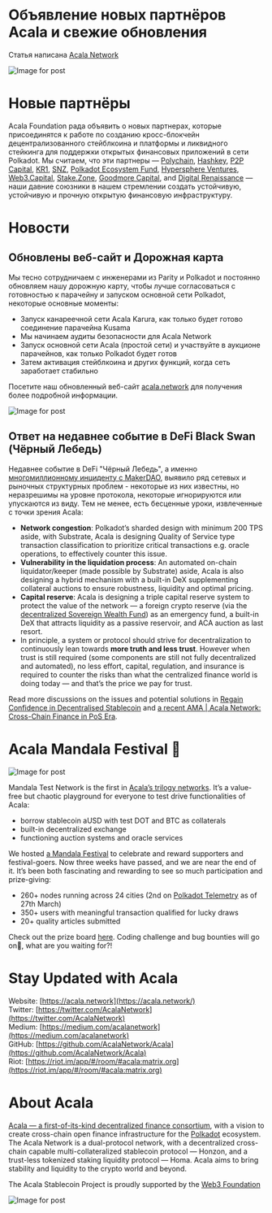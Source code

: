 # Объявление новых партнёров Acala и свежие обновления

Статья написана [Acala Network](https://medium.com/u/43f74518f3f4?source=post_page-----e81a34844b5c--------------------------------)

![Image for post](https://miro.medium.com/max/1690/0*ffsizR7cemoNYcIC.gif)

# Новые партнёры

Acala Foundation рада объявить о новых партнерах, которые присоединятся к работе по созданию кросс-блокчейн децентрализованного стейблкоина и платформы и ликвидного стейкинга для поддержки открытых финансовых приложений в сети Polkadot. Мы считаем, что эти партнеры — [Polychain](https://polychain.capital/), [Hashkey](https://www.hashkey.com/), [P2P Capital](https://www.p2pcap.com/), [KR1](https://www.kryptonite1.co/), [SNZ](https://snzholding.com/), [Polkadot Ecosystem Fund](https://polkadot.network/announcing-the-polkadot-ecosystem-fund/), [Hypersphere Ventures](https://www.hypersphere.ventures/), [Web3.Capital](https://web3.capital/), [Stake.Zone](http://stake.zone/), [Goodmore Capital](http://goodmore.capital/), and [Digital Renaissance](https://drf.ee/) — наши давние союзники в нашем стремлении создать устойчивую, устойчивую и прочную открытую финансовую инфраструктуру.

# Новости

## Обновлены веб-сайт и Дорожная карта

Мы тесно сотрудничаем с инженерами из Parity и Polkadot и постоянно обновляем нашу дорожную карту, чтобы лучше согласоваться с готовностью к парачейну и запуском основной сети Polkadot, некоторые основные моменты:

- Запуск канареечной сети Acala Karura, как только будет готово соединение парачейна Kusama
- Мы начинаем аудиты безопасности для Acala Network
- Запуск основной сети Acala (простой сети) и участвуйте в аукционе парачейнов, как только Polkadot будет готов
- Затем активация стейблкоина и других функций, когда сеть заработает стабильно

Посетите наш обновленный веб-сайт [acala.network](https://acala.network/) для получения более подробной информации.

![Image for post](https://miro.medium.com/max/2800/0*cfF4u6DYuXgCRRWi.jpg)

## Ответ на недавнее событие в DeFi Black Swan (Чёрный Лебедь)

Недавнее событие в DeFi "Чёрный Лебедь", а именно [ многомиллионному инциденту с MakerDAO](https://medium.com/@whiterabbit_hq/black-thursday-for-makerdao-8-32-million-was-liquidated-for-0-dai-36b83cac56b6), выявило ряд сетевых и рыночных структурных проблем - некоторые из них известны, но неразрешимы на уровне протокола, некоторые игнорируются или упускаются из виду. Тем не менее, есть бесценные уроки, извлеченные с точки зрения Acala:

- **Network congestion**: Polkadot’s sharded design with minimum 200 TPS aside, with Substrate, Acala is designing Quality of Service type transaction classification to prioritize critical transactions e.g. oracle operations, to effectively counter this issue.
- **Vulnerability in the liquidation process**: An automated on-chain liquidator/keeper (made possible by Substrate) aside, Acala is also designing a hybrid mechanism with a built-in DeX supplementing collateral auctions to ensure robustness, liquidity and optimal pricing.
- **Capital reserve**: Acala is designing a triple capital reserve system to protect the value of the network — a foreign crypto reserve (via the [decentralized Sovereign Wealth Fund](https://github.com/AcalaNetwork/Acala-white-paper/blob/master/Building_a_Decentralized_Sovereign_Wealth_Fund.pdf)) as an emergency fund, a built-in DeX that attracts liquidity as a passive reservoir, and ACA auction as last resort.
- In principle, a system or protocol should strive for decentralization to continuously lean towards **more truth and less trust**. However when trust is still required (some components are still not fully decentralized and automated), no less effort, capital, regulation, and insurance is required to counter the risks than what the centralized finance world is doing today — and that’s the price we pay for trust.

Read more discussions on the issues and potential solutions in [Regain Confidence in Decentralised Stablecoin](https://medium.com/acalanetwork/regaining-confidence-in-decentralized-stablecoins-bd98ba8e3c83) and [a recent AMA | Acala Network: Cross-Chain Finance in PoS Era](https://polkabase.com/blog/1217).

# Acala Mandala Festival 🎉

![Image for post](https://miro.medium.com/max/1198/1*8SoYawu6H1fqnlEWmo5xsg.gif)

Mandala Test Network is the first in [Acala’s trilogy networks](https://medium.com/acalanetwork/announcing-the-acala-mandala-testnet-proof-of-liveness-partners-and-ecosystem-projects-3863f02df946). It’s a value-free but chaotic playground for everyone to test drive functionalities of Acala:

- borrow stablecoin aUSD with test DOT and BTC as collaterals
- built-in decentralized exchange
- functioning auction systems and oracle services

We hosted [a Mandala Festival](https://medium.com/acalanetwork/mandala-festival-prize-drops-3ae68df0dfa6) to celebrate and reward supporters and festival-goers. Now three weeks have passed, and we are near the end of it. It’s been both fascinating and rewarding to see so much participation and prize-giving:

- 260+ nodes running across 24 cities (2nd on [Polkadot Telemetry](https://telemetry.polkadot.io/#list/Acala%20Mandala%20Testnet) as of 27th March)
- 350+ users with meaningful transaction qualified for lucky draws
- 20+ quality articles submitted

Check out the prize board [here](https://github.com/AcalaNetwork/Acala/wiki/W.-Contribution-&-Rewards). Coding challenge and bug bounties will go on🚀, what are you waiting for?!

# Stay Updated with Acala

Website: [https://acala.network](https://acala.network/)  
Twitter: [https://twitter.com/AcalaNetwork](https://twitter.com/AcalaNetwork)  
Medium: [https://medium.com/acalanetwork](https://medium.com/acalanetwork)  
GitHub: [https://github.com/AcalaNetwork/Acala](https://github.com/AcalaNetwork/Acala)  
Riot: [https://riot.im/app/#/room/#acala:matrix.org](https://riot.im/app/#/room/#acala:matrix.org)

# About Acala

[Acala — a first-of-its-kind decentralized finance consortium](https://medium.com/acalanetwork/acala-powering-cross-blockchain-open-finance-applications-on-polkadot-abb6075a6edf), with a vision to create cross-chain open finance infrastructure for the [Polkadot](https://polkadot.network/) ecosystem. The Acala Network is a dual-protocol network, with a decentralized cross-chain capable multi-collateralized stablecoin protocol — Honzon, and a trust-less tokenized staking liquidity protocol — Homa. Acala aims to bring stability and liquidity to the crypto world and beyond.

The Acala Stablecoin Project is proudly supported by the [Web3 Foundation](https://web3.foundation/)

![Image for post](https://miro.medium.com/max/1500/0*xDQHH-Y6U1avx7lm.jpg)
